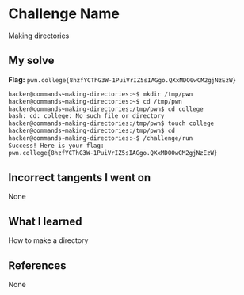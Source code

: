 # Challenge Name
Making directories

## My solve
**Flag:** `pwn.college{8hzfYCThG3W-1PuiVrIZ5sIAGgo.QXxMDO0wCM2gjNzEzW}`

```bash
hacker@commands~making-directories:~$ mkdir /tmp/pwn
hacker@commands~making-directories:~$ cd /tmp/pwn
hacker@commands~making-directories:/tmp/pwn$ cd college
bash: cd: college: No such file or directory
hacker@commands~making-directories:/tmp/pwn$ touch college
hacker@commands~making-directories:/tmp/pwn$ cd
hacker@commands~making-directories:~$ /challenge/run
Success! Here is your flag:
pwn.college{8hzfYCThG3W-1PuiVrIZ5sIAGgo.QXxMDO0wCM2gjNzEzW}
```

## Incorrect tangents I went on
None

## What I learned
How to make a directory

## References 
None
